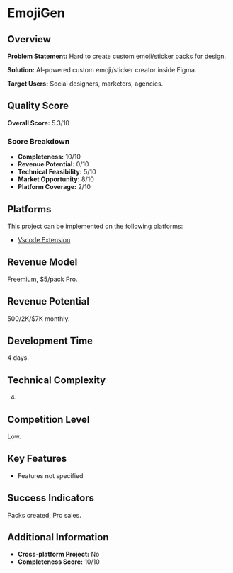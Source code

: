 # EmojiGen

## Overview
**Problem Statement:** Hard to create custom emoji/sticker packs for design.

**Solution:** AI-powered custom emoji/sticker creator inside Figma.

**Target Users:** Social designers, marketers, agencies.

## Quality Score
**Overall Score:** 5.3/10

### Score Breakdown
- **Completeness:** 10/10
- **Revenue Potential:** 0/10
- **Technical Feasibility:** 5/10
- **Market Opportunity:** 8/10
- **Platform Coverage:** 2/10

## Platforms
This project can be implemented on the following platforms:
- [Vscode Extension](./platforms/vscode-extension/)

## Revenue Model
Freemium, $5/pack Pro.

## Revenue Potential
$500/$2K/$7K monthly.

## Development Time
4 days.

## Technical Complexity
4.

## Competition Level
Low.

## Key Features
- Features not specified

## Success Indicators
Packs created, Pro sales.

## Additional Information
- **Cross-platform Project:** No
- **Completeness Score:** 10/10
